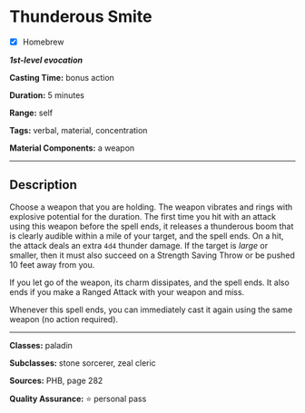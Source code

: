 # Thunderous Smite

- [x] Homebrew

***1st-level evocation***

**Casting Time:** bonus action

**Duration:** 5 minutes

**Range:** self

**Tags:** verbal, material, concentration

**Material Components:** a weapon

---

## Description
Choose a weapon that you are holding.
The weapon vibrates and rings with explosive potential for the duration.
The first time you hit with an attack using this weapon before the spell ends, it releases a thunderous boom that is clearly audible within a mile of your target, and the spell ends.
On a hit, the attack deals an extra `4d4` thunder damage.
If the target is *large* or smaller, then it must also succeed on a Strength Saving Throw or be pushed 10 feet away from you.

If you let go of the weapon, its charm dissipates, and the spell ends.
It also ends if you make a Ranged Attack with your weapon and miss.

Whenever this spell ends, you can immediately cast it again using the same weapon (no action required).

---

**Classes:** paladin

**Subclasses:** stone sorcerer, zeal cleric

**Sources:** PHB, page 282

**Quality Assurance:** :star: personal pass
